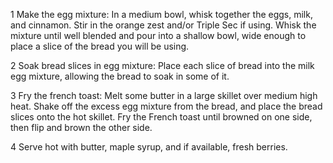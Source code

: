 1 Make the egg mixture: In a medium bowl, whisk together the eggs, milk, and cinnamon. Stir in the orange zest and/or Triple Sec if using. Whisk the mixture until well blended and pour into a shallow bowl, wide enough to place a slice of the bread you will be using.

2 Soak bread slices in egg mixture: Place each slice of bread into the milk egg mixture, allowing the bread to soak in some of it.

3 Fry the french toast: Melt some butter in a large skillet over medium high heat. Shake off the excess egg mixture from the bread, and place the bread slices onto the hot skillet. Fry the French toast until browned on one side, then flip and brown the other side.

4 Serve hot with butter, maple syrup, and if available, fresh berries.

